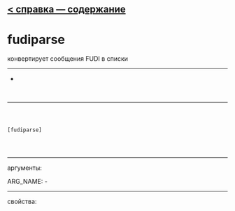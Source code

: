 [< справка — содержание](ceammc_lib.html)
---

# fudiparse


конвертирует сообщения FUDI в списки

---

-
<br>


---


```



[fudiparse]


            
```

---
аргументы:

ARG_NAME: -<br>

---
свойства:



